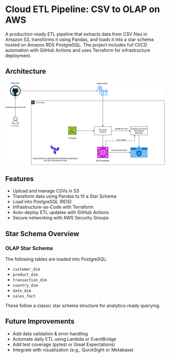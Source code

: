 # Cloud ETL Pipeline: CSV to OLAP on AWS
A production-ready ETL pipeline that extracts data from CSV files in Amazon S3, transforms it using Pandas, and loads it into a star schema hosted on Amazon RDS PostgreSQL. The project includes full CI/CD automation with GitHub Actions and uses Terraform for infrastructure deployment.

## Architecture
![ETL Cloud Architecture](assets/etl-cloud.png)

## Features
- Upload and manage CSVs in S3
- Transform data using Pandas to fit a Star Schema
- Load into PostgreSQL (RDS)
- Infrastructure-as-Code with Terraform
- Auto-deploy ETL updates with GitHub Actions
- Secure networking with AWS Security Groups

## Star Schema Overview

### OLAP Star Schema

The following tables are loaded into PostgreSQL:
- `customer_dim`
- `product_dim`
- `transaction_dim`
- `country_dim`
- `date_dim`
- `sales_fact`

These follow a classic star schema structure for analytics-ready querying.

## Future Improvements
- Add data validation & error handling
- Automate daily ETL using Lambda or EventBridge
- Add test coverage (pytest or Great Expectations)
- Integrate with visualization (e.g., QuickSight or Metabase)

